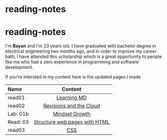 # reading-notes

# reading-notes

 I'm **Bayan** and I'm 23 years old. I have graduated with  bachelor degree in electrical engineering two months ago, and in order to improve my career bath, I have attended this scholarship which is a great opportunity to people like me who had a zero experience in programming and software development. 

 If you're intersted in my  content here is the updated pages I made  

 
  

| Name      | Content  | 
| :------------- | :----------: | 
| read01 | [Learning MD](https://bayan-hmaidy98.github.io/reading-notes/LearningMD) |
| read02 | [Revisions and the Cloud](https://bayan-hmaidy98.github.io/Summery/)   | 
| Lab: 01b | [Mindset Growth](https://bayan-hmaidy98.github.io/reading-notes/Mindset) | 
| Read: 03 | [Structure web pages with HTML](https://bayan-hmaidy98.github.io/reading-notes/Webpages) | 
| read03 | [CSS](https://bayan-hmaidy98.github.io/reading-notes/CSS) |